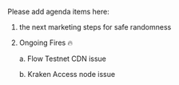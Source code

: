 Please add agenda items here:

1. the next marketing steps for safe randomness
2. Ongoing Fires 🔥
   
   a. Flow Testnet CDN issue
   
   b. Kraken Access node issue
